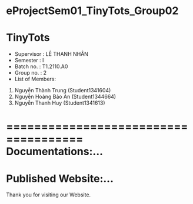 # eProjectSem01_TinyTots_Group02

TinyTots
=====================================
+ Supervisor              : LÊ THANH NHÂN
+ Semester                : I
+ Batch no.               : T1.2110.A0
+ Group no.               : 2
+ List of Members: 
1. Nguyễn Thành Trung (Student1341604)
2. Nguyễn Hoàng Bảo An (Student1344664)
3. Nguyễn Thanh Huy (Student1341613)


=====================================      
Documentations:...
=====================================
Published Website:...
=====================================
Thank you for visiting our Website.
